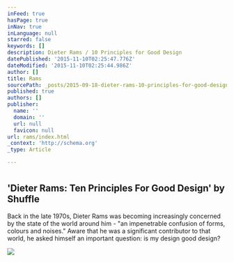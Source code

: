 ```yaml
---
inFeed: true
hasPage: true
inNav: true
inLanguage: null
starred: false
keywords: []
description: Dieter Rams / 10 Principles for Good Design
datePublished: '2015-11-10T02:25:47.776Z'
dateModified: '2015-11-10T02:25:44.986Z'
author: []
title: Rams
sourcePath: _posts/2015-09-18-dieter-rams-10-principles-for-good-design.md
published: true
authors: []
publisher:
  name: ''
  domain: ''
  url: null
  favicon: null
url: rams/index.html
_context: 'http://schema.org'
_type: Article

---
```

# 

<article style=""><h1>'Dieter Rams: Ten Principles For Good Design' by Shuffle</h1><p>Back in the late 1970s, Dieter Rams was becoming increasingly concerned by the state of the world around him - "an impenetrable confusion of forms, colours and noises." Aware that he was a significant contributor to that world, he asked himself an important question: is my design good design?</p><img src="http://rm-content.s3.amazonaws.com/5106c27624819f21b000000e/32/screenshot-e260d240-e1af-11e4-8e6a-2987b35cf139_readyscr_1024.jpg" /></article>